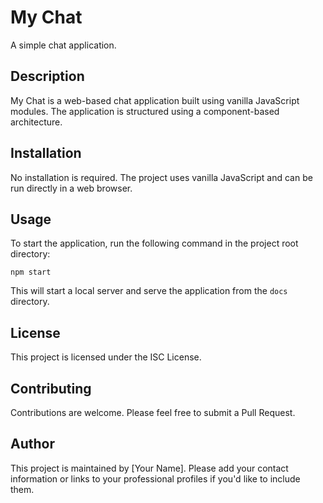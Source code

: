 # My Chat

A simple chat application.

## Description

My Chat is a web-based chat application built using vanilla JavaScript modules. The application is structured using a component-based architecture.

## Installation

No installation is required. The project uses vanilla JavaScript and can be run directly in a web browser.

## Usage

To start the application, run the following command in the project root directory:

```
npm start
```

This will start a local server and serve the application from the `docs` directory.

## License

This project is licensed under the ISC License.

## Contributing

Contributions are welcome. Please feel free to submit a Pull Request.

## Author

This project is maintained by [Your Name]. Please add your contact information or links to your professional profiles if you'd like to include them.
